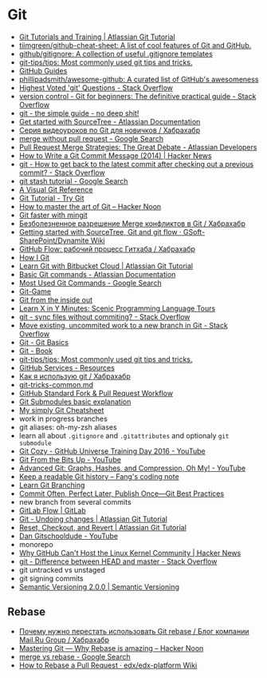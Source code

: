 # Git
- [Git Tutorials and Training | Atlassian Git Tutorial](https://www.atlassian.com/git/tutorials)
- [tiimgreen/github-cheat-sheet: A list of cool features of Git and GitHub.](https://github.com/tiimgreen/github-cheat-sheet)
- [github/gitignore: A collection of useful .gitignore templates](https://github.com/github/gitignore)
- [git-tips/tips: Most commonly used git tips and tricks.](https://github.com/git-tips/tips)
- [GitHub Guides](https://guides.github.com/)
- [phillipadsmith/awesome-github: A curated list of GitHub's awesomeness](https://github.com/phillipadsmith/awesome-github)
- [Highest Voted 'git' Questions - Stack Overflow](http://stackoverflow.com/questions/tagged/git?sort=votes&pageSize=15)
- [version control - Git for beginners: The definitive practical guide - Stack Overflow](http://stackoverflow.com/questions/315911/git-for-beginners-the-definitive-practical-guide)
- [git - the simple guide - no deep shit!](http://rogerdudler.github.io/git-guide/)
- [Get started with SourceTree - Atlassian Documentation](https://confluence.atlassian.com/get-started-with-sourcetree)
- [Серия видеоуроков по Git для новичков / Хабрахабр](https://habrahabr.ru/post/322424/)
- [merge without pull request - Google Search](https://www.google.com/search?q=merge+without+pull+request&oq=merge+without+pull+request)
- [Pull Request Merge Strategies: The Great Debate - Atlassian Developers](https://developer.atlassian.com/blog/2014/12/pull-request-merge-strategies-the-great-debate/)
- [How to Write a Git Commit Message (2014) | Hacker News](https://news.ycombinator.com/item?id=13889155)
- [git - How to get back to the latest commit after checking out a previous commit? - Stack Overflow](http://stackoverflow.com/questions/2427288/how-to-get-back-to-the-latest-commit-after-checking-out-a-previous-commit)
- [git stash tutorial - Google Search](https://www.google.com/search?q=git+stash+tutorial)
- [A Visual Git Reference](http://marklodato.github.io/visual-git-guide/index-en.html)
- [Git Tutorial - Try Git](https://try.github.io/levels/1/challenges/1)
- [How to master the art of Git – Hacker Noon](https://hackernoon.com/how-to-master-the-art-of-git-68e1050f3147#.imjqh4w06)
- [Git faster with mingit](https://dev.to/sendra/git-faster-with-mingit)
- [Безболезненное разрешение Merge конфликтов в Git / Хабрахабр](https://habrahabr.ru/post/323234/)
- [Getting started with SourceTree, Git and git flow · GSoft-SharePoint/Dynamite Wiki](https://github.com/GSoft-SharePoint/Dynamite/wiki/Getting-started-with-SourceTree,-Git-and-git-flow)
- [GitHub Flow: рабочий процесс Гитхаба / Хабрахабр](https://habrahabr.ru/post/189046/)
- [How I Git](https://dev.to/andydangerous/how-i-git)
- [Learn Git with Bitbucket Cloud | Atlassian Git Tutorial](https://www.atlassian.com/git/tutorials/learn-git-with-bitbucket-cloud)
- [Basic Git commands - Atlassian Documentation](https://confluence.atlassian.com/bitbucketserver/basic-git-commands-776639767.html)
- [Most Used Git Commands - Google Search](https://www.google.com/search?q=Most+Used+Git+Commands&oq=Most+Used+Git+Commands)
- [Git-Game](https://www.git-game.com/)
- [Git from the inside out](https://codewords.recurse.com/issues/two/git-from-the-inside-out?utm_source=mybridge&utm_medium=blog&utm_campaign=read_more)
- [Learn X in Y Minutes: Scenic Programming Language Tours](https://learnxinyminutes.com/docs/git/)
- [git - sync files without commiting? - Stack Overflow](http://stackoverflow.com/questions/4885653/sync-files-without-commiting)
- [Move existing, uncommited work to a new branch in Git - Stack Overflow](http://stackoverflow.com/questions/1394797/move-existing-uncommited-work-to-a-new-branch-in-git)
- [Git - Git Basics](https://git-scm.com/book/en/v2/Getting-Started-Git-Basics)
- [Git - Book](https://git-scm.com/book/en/v2)
- [git-tips/tips: Most commonly used git tips and tricks.](https://github.com/git-tips/tips)
- [GitHub Services - Resources](https://services.github.com/resources/)
- [Как я использую git / Хабрахабр](https://habrahabr.ru/post/336708/)
- [git-tricks-common.md](https://gist.github.com/eyecatchup/e94ab1294f6293cf3274c34589744514)
- [GitHub Standard Fork & Pull Request Workflow](https://gist.github.com/Chaser324/ce0505fbed06b947d962)
- [Git Submodules basic explanation](https://gist.github.com/gitaarik/8735255)
- [My simply Git Cheatsheet](https://gist.github.com/hofmannsven/6814451)
- work in progress branches
- git aliases: oh-my-zsh aliases
- learn all about `.gitignore` and `.gitattributes` and optionaly `git submodule`
- [Git Cozy - GitHub Universe Training Day 2016 - YouTube](https://www.youtube.com/watch?v=cd-g06nA3ns&index=6&list=WL)
- [Git From the Bits Up - YouTube](https://www.youtube.com/watch?v=MYP56QJpDr4&list=WL&index=159)
- [Advanced Git: Graphs, Hashes, and Compression, Oh My! - YouTube](https://www.youtube.com/watch?v=ig5E8CcdM9g&list=WL&index=160)
- [Keep a readable Git history – Fang's coding note](https://fangpenlin.com/posts/2013/09/30/keep-a-readable-git-history/)
- [Learn Git Branching](https://learngitbranching.js.org/)
- [Commit Often, Perfect Later, Publish Once—Git Best Practices](https://sethrobertson.github.io/GitBestPractices/)
- new branch from several commits
- [GitLab Flow | GitLab](https://about.gitlab.com/2014/09/29/gitlab-flow/)
- [Git - Undoing changes | Atlassian Git Tutorial](https://www.atlassian.com/git/tutorials/undoing-changes)
- [Reset, Checkout, and Revert | Atlassian Git Tutorial](https://www.atlassian.com/git/tutorials/resetting-checking-out-and-reverting)
- [Dan Gitschooldude - YouTube](https://www.youtube.com/channel/UCshmCws1MijkZLMkPmOmzbQ/videos)
- monorepo
- [Why GitHub Can't Host the Linux Kernel Community | Hacker News](https://news.ycombinator.com/item?id=14972872)
- [git - Difference between HEAD and master - Stack Overflow](https://stackoverflow.com/questions/4386959/difference-between-head-and-master)
- git untracked vs unstaged
- git signing commits
- [Semantic Versioning 2.0.0 | Semantic Versioning](http://semver.org/)

## Rebase
- [Почему нужно перестать использовать Git rebase / Блог компании Mail.Ru Group / Хабрахабр](https://habrahabr.ru/company/mailru/blog/340558/)
- [Mastering Git — Why Rebase is amazing – Hacker Noon](https://hackernoon.com/mastering-git-why-rebase-is-amazing-a954485b128a)
- [merge vs rebase - Google Search](https://www.google.com/search?q=merge+vs+rebase&oq=merge+vs+rebase)
- [How to Rebase a Pull Request · edx/edx-platform Wiki](https://github.com/edx/edx-platform/wiki/How-to-Rebase-a-Pull-Request)
